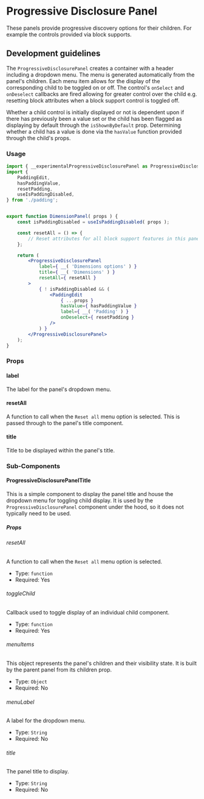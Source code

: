 # Progressive Disclosure Panel

These panels provide progressive discovery options for their children. For
example the controls provided via block supports.

## Development guidelines

The `ProgressiveDisclosurePanel` creates a container with a header including a
dropdown menu. The menu is generated automatically from the panel's children.
Each menu item allows for the display of the corresponding child to be
toggled on or off. The control's `onSelect` and `onDeselect` callbacks are fired
allowing for greater control over the child e.g. resetting block attributes when
a block support control is toggled off.

Whether a child control is initially displayed or not is dependent upon
if there has previously been a value set or the child has been flagged as
displaying by default through the `isShownByDefault` prop. Determining whether a
child has a value is done via the `hasValue` function provided through the
child's props.

### Usage

```jsx
import { __experimentalProgressiveDisclosurePanel as ProgressiveDisclosurePanel } from '@wordpress/components';
import {
	PaddingEdit,
	hasPaddingValue,
	resetPadding,
	useIsPaddingDisabled,
} from './padding';


export function DimensionPanel( props ) {
	const isPaddingDisabled = useIsPaddingDisabled( props );

	const resetAll = () => {
		// Reset attributes for all block support features in this panel.
	};

	return (
		<ProgressiveDisclosurePanel
			label={ __( 'Dimensions options' ) }
			title={ __( 'Dimensions' ) }
			resetAll={ resetAll }
		>
			{ ! isPaddingDisabled && (
				<PaddingEdit
					{ ...props }
					hasValue={ hasPaddingValue }
					label={ __( 'Padding' ) }
					onDeselect={ resetPadding }
				/>
			) }
		</ProgressiveDisclosurePanel>
	);
}
```

### Props

#### label

The label for the panel's dropdown menu.

#### resetAll

A function to call when the `Reset all` menu option is selected. This is passed
through to the panel's title component.

#### title

Title to be displayed within the panel's title.

### Sub-Components

#### ProgressiveDisclosurePanelTitle

This is a simple component to display the panel title and house the dropdown
menu for toggling child display. It is used by the `ProgressiveDisclosurePanel`
component under the hood, so it does not typically need to be used.

##### Props
###### resetAll

A function to call when the `Reset all` menu option is selected.

-   Type: `function`
-   Required: Yes

###### toggleChild

Callback used to toggle display of an individual child component.

-   Type: `function`
-   Required: Yes

###### menuItems

This object represents the panel's children and their visibility state. It
is built by the parent panel from its children prop.

-   Type: `Object`
-   Required: No

###### menuLabel

A label for the dropdown menu.

-   Type: `String`
-   Required: No

###### title

The panel title to display.

-   Type: `String`
-   Required: No
